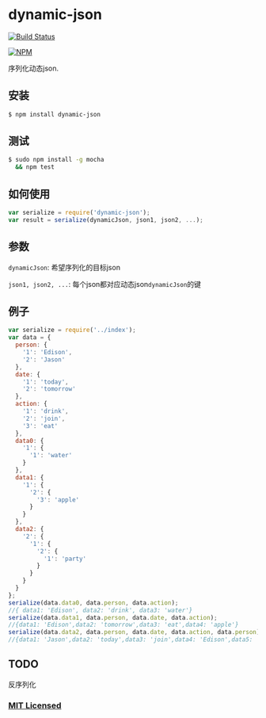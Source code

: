 # dynamic-json

[![Build Status](https://travis-ci.org/chouchou900822/dynamic-json.svg)](https://travis-ci.org/chouchou900822/dynamic-json)

[![NPM](https://nodei.co/npm/dynamic-json.png?mini=true)](https://nodei.co/npm/dynamic-json/)

序列化动态json.

## 安装

```sh
$ npm install dynamic-json
```

## 测试

```sh
$ sudo npm install -g mocha
  && npm test
```


## 如何使用

```js
var serialize = require('dynamic-json');
var result = serialize(dynamicJson, json1, json2, ...);
```

## 参数

`dynamicJson`:
希望序列化的目标json

`json1, json2, ...`:
每个json都对应动态json`dynamicJson`的键

## 例子

```js
var serialize = require('../index');
var data = {
  person: {
    '1': 'Edison',
    '2': 'Jason'
  },
  date: {
    '1': 'today',
    '2': 'tomorrow'
  },
  action: {
    '1': 'drink',
    '2': 'join',
    '3': 'eat'
  },
  data0: {
    '1': {
      '1': 'water'
    }
  },
  data1: {
    '1': {
      '2': {
        '3': 'apple'
      }
    }
  },
  data2: {
    '2': {
      '1': {
        '2': {
          '1': 'party'
        }
      }
    }
  }
};
serialize(data.data0, data.person, data.action);
//{ data1: 'Edison', data2: 'drink', data3: 'water'}
serialize(data.data1, data.person, data.date, data.action);
//{data1: 'Edison',data2: 'tomorrow',data3: 'eat',data4: 'apple'}
serialize(data.data2, data.person, data.date, data.action, data.person);
//{data1: 'Jason',data2: 'today',data3: 'join',data4: 'Edison',data5: 'party'}
```

## TODO

反序列化

### [MIT Licensed](LICENSE)
